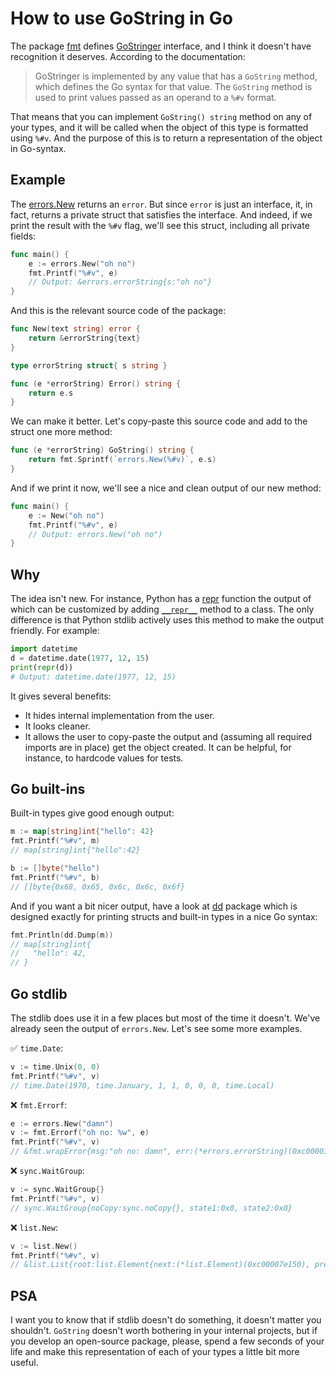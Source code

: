 # How to use GoString in Go

The package [fmt](https://pkg.go.dev/fmt) defines [GoStringer](https://pkg.go.dev/fmt#GoStringer) interface, and I think it doesn't have recognition it deserves. According to the documentation:

> GoStringer is implemented by any value that has a `GoString` method, which defines the Go syntax for that value. The `GoString` method is used to print values passed as an operand to a `%#v` format.

That means that you can implement `GoString() string` method on any of your types, and it will be called when the object of this type is formatted using `%#v`. And the purpose of this is to return a representation of the object in Go-syntax.

## Example

The [errors.New](https://pkg.go.dev/errors#New) returns an `error`. But since `error` is just an interface, it, in fact, returns a private struct that satisfies the interface. And indeed, if we print the result with the `%#v` flag, we'll see this struct, including all private fields:

```go
func main() {
    e := errors.New("oh no")
    fmt.Printf("%#v", e)
    // Output: &errors.errorString{s:"oh no"}
}
```

And this is the relevant source code of the package:

```go
func New(text string) error {
    return &errorString{text}
}

type errorString struct{ s string }

func (e *errorString) Error() string {
    return e.s
}
```

We can make it better. Let's copy-paste this source code and add to the struct one more method:

```go
func (e *errorString) GoString() string {
    return fmt.Sprintf(`errors.New(%#v)`, e.s)
}
```

And if we print it now, we'll see a nice and clean output of our new method:

```go
func main() {
    e := New("oh no")
    fmt.Printf("%#v", e)
    // Output: errors.New("oh no")
}
```

## Why

The idea isn't new. For instance, Python has a [repr](https://docs.python.org/3/library/functions.html#repr) function the output of which can be customized by adding [`__repr__`](https://docs.python.org/3/reference/datamodel.html#object.__repr__) method to a class. The only difference is that Python stdlib actively uses this method to make the output friendly. For example:

```python
import datetime
d = datetime.date(1977, 12, 15)
print(repr(d))
# Output: datetime.date(1977, 12, 15)
```

It gives several benefits:

+ It hides internal implementation from the user.
+ It looks cleaner.
+ It allows the user to copy-paste the output and (assuming all required imports are in place) get the object created. It can be helpful, for instance, to hardcode values for tests.

## Go built-ins

Built-in types give good enough output:

```go
m := map[string]int{"hello": 42}
fmt.Printf("%#v", m)
// map[string]int{"hello":42}

b := []byte("hello")
fmt.Printf("%#v", b)
// []byte{0x68, 0x65, 0x6c, 0x6c, 0x6f}
```

And if you want a bit nicer output, have a look at [dd](https://github.com/Code-Hex/dd) package which is designed exactly for printing structs and built-in types in a nice Go syntax:

```go
fmt.Println(dd.Dump(m))
// map[string]int{
//   "hello": 42,
// }
```

## Go stdlib

The stdlib does use it in a few places but most of the time it doesn't. We've already seen the output of `errors.New`. Let's see some more examples.

✅ `time.Date`:

```go
v := time.Unix(0, 0)
fmt.Printf("%#v", v)
// time.Date(1970, time.January, 1, 1, 0, 0, 0, time.Local)
```

❌ `fmt.Errorf`:

```go
e := errors.New("damn")
v := fmt.Errorf("oh no: %w", e)
fmt.Printf("%#v", v)
// &fmt.wrapError{msg:"oh no: damn", err:(*errors.errorString)(0xc000010250)}
```

❌ `sync.WaitGroup`:

```go
v := sync.WaitGroup{}
fmt.Printf("%#v", v)
// sync.WaitGroup{noCopy:sync.noCopy{}, state1:0x0, state2:0x0}
```

❌ `list.New`:

```go
v := list.New()
fmt.Printf("%#v", v)
// &list.List{root:list.Element{next:(*list.Element)(0xc00007e150), prev:(*list.Element)(0xc00007e150), list:(*list.List)(nil), Value:interface {}(nil)}, len:0}
```

## PSA

I want you to know that if stdlib doesn't do something, it doesn't matter you shouldn't. `GoString` doesn't worth bothering in your internal projects, but if you develop an open-source package, please, spend a few seconds of your life and make this representation of each of your types a little bit more useful.

